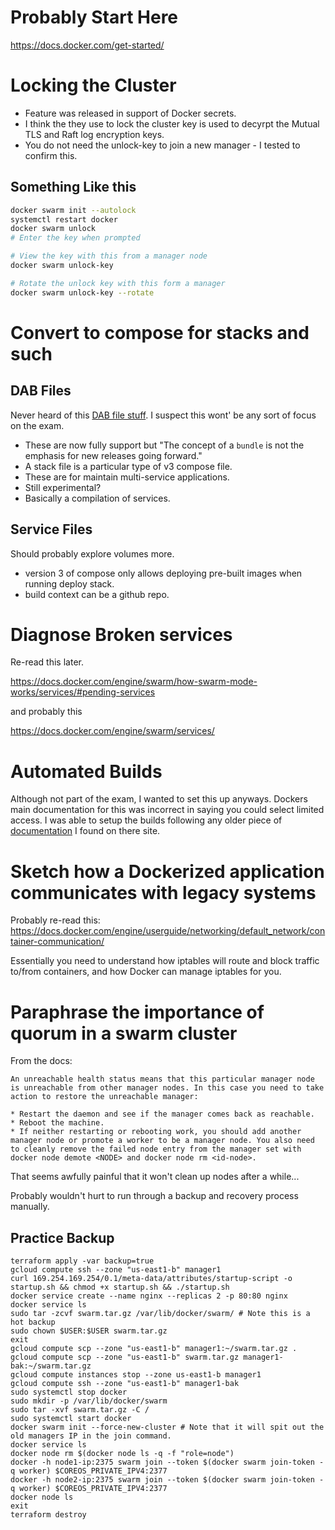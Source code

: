 # Probably Start Here

https://docs.docker.com/get-started/

# Locking the Cluster

* Feature was released in support of Docker secrets.
* I think the they use to lock the cluster key is used to decyrpt the Mutual TLS and Raft log encryption keys.
* You do not need the unlock-key to join a new manager - I tested to confirm this.

## Something Like this

```bash
docker swarm init --autolock
systemctl restart docker
docker swarm unlock
# Enter the key when prompted

# View the key with this from a manager node
docker swarm unlock-key

# Rotate the unlock key with this form a manager
docker swarm unlock-key --rotate
```

# Convert to compose for stacks and such

## DAB Files

Never heard of this [DAB file stuff](https://docs.docker.com/compose/bundles/#overview). I suspect
this wont' be any sort of focus on the exam.

* These are now fully support but "The concept of a `bundle` is not the emphasis for new releases going forward."
* A stack file is a particular type of v3 compose file.
* These are for maintain multi-service applications.
* Still experimental?
* Basically a compilation of services.

## Service Files

Should probably explore volumes more.

* version 3 of compose only allows deploying pre-built images when running deploy stack.
* build context can be a github repo.

# Diagnose Broken services

Re-read this later.

https://docs.docker.com/engine/swarm/how-swarm-mode-works/services/#pending-services

and probably this

https://docs.docker.com/engine/swarm/services/

# Automated Builds

Although not part of the exam, I wanted to set this up anyways. Dockers main documentation for this
was incorrect in saying you could select limited access. I was able to setup the builds following
any older piece of [documentation](https://docs.docker.com/docker-hub/builds/#remote-build-triggers) I found on there site.

# Sketch how a Dockerized application communicates with legacy systems

Probably re-read this: https://docs.docker.com/engine/userguide/networking/default_network/container-communication/

Essentially you need to understand how iptables will route and block traffic to/from containers, and how Docker
can manage iptables for you.

# Paraphrase the importance of quorum in a swarm cluster

From the docs:

```
An unreachable health status means that this particular manager node is unreachable from other manager nodes. In this case you need to take action to restore the unreachable manager:

* Restart the daemon and see if the manager comes back as reachable.
* Reboot the machine.
* If neither restarting or rebooting work, you should add another manager node or promote a worker to be a manager node. You also need to cleanly remove the failed node entry from the manager set with docker node demote <NODE> and docker node rm <id-node>.
```

That seems awfully painful that it won't clean up nodes after a while...

Probably wouldn't hurt to run through a backup and recovery process manually.

## Practice Backup

```
terraform apply -var backup=true
gcloud compute ssh --zone "us-east1-b" manager1
curl 169.254.169.254/0.1/meta-data/attributes/startup-script -o startup.sh && chmod +x startup.sh && ./startup.sh
docker service create --name nginx --replicas 2 -p 80:80 nginx
docker service ls
sudo tar -zcvf swarm.tar.gz /var/lib/docker/swarm/ # Note this is a hot backup
sudo chown $USER:$USER swarm.tar.gz
exit
gcloud compute scp --zone "us-east1-b" manager1:~/swarm.tar.gz .
gcloud compute scp --zone "us-east1-b" swarm.tar.gz manager1-bak:~/swarm.tar.gz
gcloud compute instances stop --zone us-east1-b manager1
gcloud compute ssh --zone "us-east1-b" manager1-bak
sudo systemctl stop docker
sudo mkdir -p /var/lib/docker/swarm
sudo tar -xvf swarm.tar.gz -C /
sudo systemctl start docker
docker swarm init --force-new-cluster # Note that it will spit out the old managers IP in the join command.
docker service ls
docker node rm $(docker node ls -q -f "role=node")
docker -h node1-ip:2375 swarm join --token $(docker swarm join-token -q worker) $COREOS_PRIVATE_IPV4:2377
docker -h node2-ip:2375 swarm join --token $(docker swarm join-token -q worker) $COREOS_PRIVATE_IPV4:2377
docker node ls
exit
terraform destroy
```
